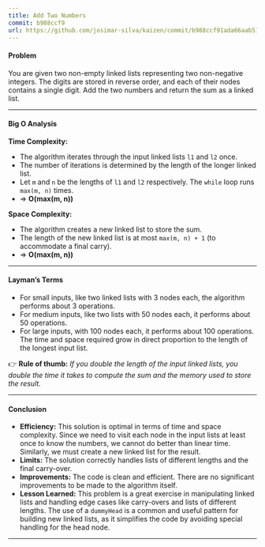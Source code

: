 ```yaml
---
title: Add Two Numbers
commit: b988ccf9
url: https://github.com/josimar-silva/kaizen/commit/b988ccf91ada66aab51fb7aa93fbd9957b677aa9
---
```


#### Problem
You are given two non-empty linked lists representing two non-negative integers. The digits are stored in reverse order, and each of their nodes contains a single digit. Add the two numbers and return the sum as a linked list.

---

#### Big O Analysis

**Time Complexity:**  
- The algorithm iterates through the input linked lists `l1` and `l2` once.
- The number of iterations is determined by the length of the longer linked list.
- Let `m` and `n` be the lengths of `l1` and `l2` respectively. The `while` loop runs `max(m, n)` times.
- ⇒ **O(max(m, n))**

**Space Complexity:**  
- The algorithm creates a new linked list to store the sum.
- The length of the new linked list is at most `max(m, n) + 1` (to accommodate a final carry).
- ⇒ **O(max(m, n))**

---

#### Layman’s Terms

- For small inputs, like two linked lists with 3 nodes each, the algorithm performs about 3 operations.
- For medium inputs, like two lists with 50 nodes each, it performs about 50 operations.
- For large inputs, with 100 nodes each, it performs about 100 operations. The time and space required grow in direct proportion to the length of the longest input list.

👉 **Rule of thumb:** *If you double the length of the input linked lists, you double the time it takes to compute the sum and the memory used to store the result.*

---

#### Conclusion

- **Efficiency:** This solution is optimal in terms of time and space complexity. Since we need to visit each node in the input lists at least once to know the numbers, we cannot do better than linear time. Similarly, we must create a new linked list for the result.
- **Limits:** The solution correctly handles lists of different lengths and the final carry-over.
- **Improvements:** The code is clean and efficient. There are no significant improvements to be made to the algorithm itself.
- **Lesson Learned:** This problem is a great exercise in manipulating linked lists and handling edge cases like carry-overs and lists of different lengths. The use of a `dummyHead` is a common and useful pattern for building new linked lists, as it simplifies the code by avoiding special handling for the head node.

---
